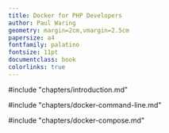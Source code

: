 ```yaml
---
title: Docker for PHP Developers
author: Paul Waring
geometry: margin=2cm,vmargin=2.5cm
papersize: a4
fontfamily: palatino
fontsize: 11pt
documentclass: book
colorlinks: true
---
```


#include "chapters/introduction.md"


#include "chapters/docker-command-line.md"


#include "chapters/docker-compose.md"
